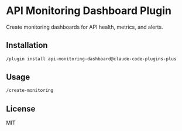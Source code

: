 # API Monitoring Dashboard Plugin

Create monitoring dashboards for API health, metrics, and alerts.

## Installation

```bash
/plugin install api-monitoring-dashboard@claude-code-plugins-plus
```

## Usage

```bash
/create-monitoring
```

## License

MIT
